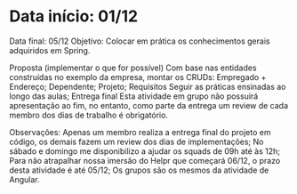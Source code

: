 # Data início: 01/12
Data final: 05/12
Objetivo: Colocar em prática os conhecimentos gerais adquiridos em Spring.

Proposta (implementar o que for possível)
Com base nas entidades construídas no exemplo da empresa, montar os CRUDs:
Empregado + Endereço;
Dependente;
Projeto;
Requisitos
Seguir as práticas ensinadas ao longo das aulas;
Entrega final
Esta atividade em grupo não possuirá apresentação ao fim, no entanto, como parte da entrega um review de cada membro dos dias de trabalho é obrigatório.


Observações:
Apenas um membro realiza a entrega final do projeto em código, os demais fazem um review dos dias de implementações;
No sábado e domingo me disponibilizo a ajudar os squads de 09h até às 12h;
Para não atrapalhar nossa imersão do Helpr que começará 06/12, o prazo desta atividade é até 05/12;
Os grupos são os mesmos da atividade de Angular.
